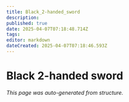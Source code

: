 ```yaml
---
title: Black_2-handed_sword
description: 
published: true
date: 2025-04-07T07:18:48.714Z
tags: 
editor: markdown
dateCreated: 2025-04-07T07:18:46.593Z
---
```


# Black 2-handed sword

*This page was auto-generated from structure.*